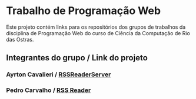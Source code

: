 # Trabalho de Programação Web

Este projeto contém links para os repositórios dos grupos de trabalhos da disciplina de Programação Web do curso de Ciência da Computação de Rio das Ostras.

## Integrantes do grupo / Link do projeto

###  Ayrton Cavalieri / [RSSReaderServer](https://github.com/ayrtoncavalieri/RSSReaderServer)
###  Pedro Carvalho / [RSS Reader](https://github.com/inceptusp/rssreader)


